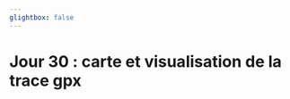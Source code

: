 ```yaml
---
glightbox: false
---
```


# Jour 30 : carte et visualisation de la trace gpx

<style> #map { width: auto; height: 400px; margin: 0;} </style>

<div id="map"></div>

<script> 
var mygpxurl = "/f3/fr/assets/gpx/GPX30.gpx";
</script>

<script src="/f3/fr/javascripts/mygpx.js"> </script>
